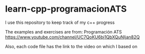 # learn-cpp-programacionATS
I use this repository to keep track of my c++ progress

The examples and exercises are from: Programación ATS <br />
https://www.youtube.com/channel/UC7QoKU6bj1QbXQuNIjan82Q

Also, each code file has the link to the video on which I based on
